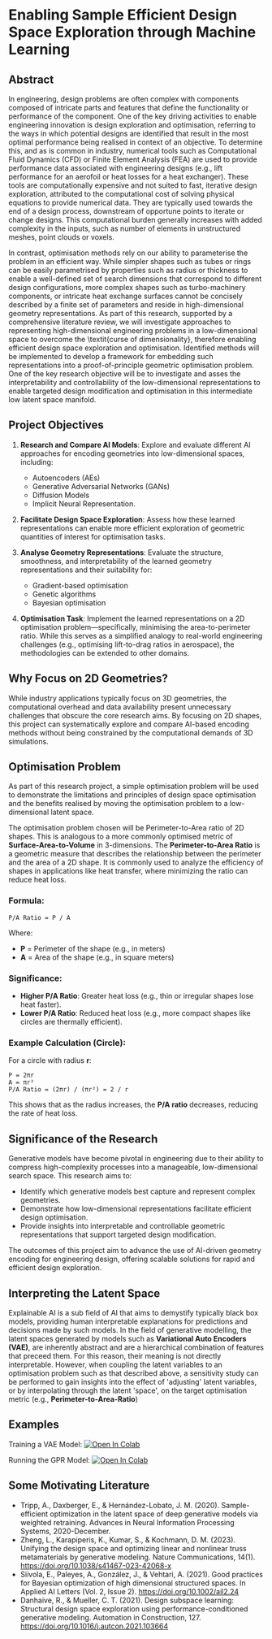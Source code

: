 # Enabling Sample Efficient Design Space Exploration through Machine Learning


## Abstract
In engineering, design problems are often complex with components composed of intricate parts and features that define the functionality or performance of the component. One of the key driving activities to enable engineering innovation is design exploration and optimisation, referring to the ways in which potential designs are identified that result in the most optimal performance being realised in context of an objective. To determine this, and as is common in industry, numerical tools such as Computational Fluid Dynamics (CFD) or Finite Element Analysis (FEA) are used to provide performance data associated with engineering designs (e.g., lift performance for an aerofoil or heat losses for a heat exchanger). These tools are computationally expensive and not suited to fast, iterative design exploration, attributed to the computational cost of solving physical equations to provide numerical data. They are typically used towards the end of a design process, downstream of opportune points to iterate or change designs. This computational burden generally increases with added complexity in the inputs, such as number of elements in unstructured meshes, point clouds or voxels.

In contrast, optimisation methods rely on our ability to parameterise the problem in an efficient way. While simpler shapes such as tubes or rings can be easily parametrised by properties such as radius or thickness to enable a well-defined set of search dimensions that correspond to different design configurations, more complex shapes such as turbo-machinery components, or intricate heat exchange surfaces cannot be concisely described by a finite set of parameters and reside in high-dimensional geometry representations. As part of this research, supported by a comprehensive literature review, we will investigate approaches to representing high-dimensional engineering problems in a low-dimensional space to overcome the \textit{curse of dimensionality}, therefore enabling efficient design space exploration and optimisation. Identified methods will be implemented to develop a framework for embedding such representations into a proof-of-principle geometric optimisation problem. One of the key research objective will be to investigate and asses the interpretability and controllability of the low-dimensional representations to enable targeted design modification and optimisation in this intermediate low latent space manifold.

## Project Objectives

1. **Research and Compare AI Models**: Explore and evaluate different AI approaches for encoding geometries into low-dimensional spaces, including:

   - Autoencoders (AEs)
   - Generative Adversarial Networks (GANs)
   - Diffusion Models
   - Implicit Neural Representation.

2. **Facilitate Design Space Exploration**: Assess how these learned representations can enable more efficient exploration of geometric quantities of interest for optimisation tasks.

3. **Analyse Geometry Representations**: Evaluate the structure, smoothness, and interpretability of the learned geometry representations and their suitability for:

   - Gradient-based optimisation
   - Genetic algorithms
   - Bayesian optimisation

4. **Optimisation Task**: Implement the learned representations on a 2D optimisation problem—specifically, minimising the area-to-perimeter ratio. While this serves as a simplified analogy to real-world engineering challenges (e.g., optimising lift-to-drag ratios in aerospace), the methodologies can be extended to other domains.

## Why Focus on 2D Geometries?

While industry applications typically focus on 3D geometries, the computational overhead and data availability present unnecessary challenges that obscure the core research aims. By focusing on 2D shapes, this project can systematically explore and compare AI-based encoding methods without being constrained by the computational demands of 3D simulations.

## Optimisation Problem
As part of this research project, a simple optimisation problem will be used to demonstrate the limitations and principles of design space optimisation and the benefits realised by moving the optimisation  problem to a low-dimensional latent space. 

The optimisation problem chosen will be Perimeter-to-Area ratio of 2D shapes. This is analogous to a more commonly optimised metric of **Surface-Area-to-Volume** in 3-dimensions. The **Perimeter-to-Area Ratio** is a geometric measure that describes the relationship between the perimeter and the area of a 2D shape. It is commonly used to analyze the efficiency of shapes in applications like heat transfer, where minimizing the ratio can reduce heat loss.

### Formula:

```
P/A Ratio = P / A
```

Where:
- **P** = Perimeter of the shape (e.g., in meters)
- **A** = Area of the shape (e.g., in square meters)

### Significance:

- **Higher P/A Ratio**: Greater heat loss (e.g., thin or irregular shapes lose heat faster).
- **Lower P/A Ratio**: Reduced heat loss (e.g., more compact shapes like circles are thermally efficient).

### Example Calculation (Circle):

For a circle with radius **r**:

```
P = 2πr
A = πr²
P/A Ratio = (2πr) / (πr²) = 2 / r
```

This shows that as the radius increases, the **P/A ratio** decreases, reducing the rate of heat loss.


## Significance of the Research

Generative models have become pivotal in engineering due to their ability to compress high-complexity processes into a manageable, low-dimensional search space. This research aims to:

- Identify which generative models best capture and represent complex geometries.
- Demonstrate how low-dimensional representations facilitate efficient design optimisation.
- Provide insights into interpretable and controllable geometric representations that support targeted design modification.

The outcomes of this project aim to advance the use of AI-driven geometry encoding for engineering design, offering scalable solutions for rapid and efficient design exploration.

## Interpreting the Latent Space
Explainable AI is a sub field of AI that aims to demystify typically black box models, providing human interpretable explanations for predictions and decisions made by such models. In the field of generative modelling, the latent spaces generated by models such as **Variational Auto Encoders (VAE)**, are inherently abstract and are a hierarchical combination of features that preceed them. For this reason, their meaning is not directly interpretable. However, when coupling the latent variables to an optimisation problem such as that described above, a sensitivity study can be performed to gain insights into the effect of 'adjusting' latent variables, or by interpolating through the latent 'space', on the target optimisation metric (e.g., **Perimeter-to-Area-Ratio**)

## Examples

Training a VAE Model:
<a href="https://github.com/jhell1717/latentoptim/blob/main/examples/vae_examples/train_vae.ipynb" target="_parent"><img src="https://colab.research.google.com/assets/colab-badge.svg" alt="Open In Colab"/></a>

Running the GPR Model:
<a href="https://colab.research.google.com/github/jhell1717/latentoptim/blob/main/examples/ga_examples/run_GA.ipynb" target="_parent"><img src="https://colab.research.google.com/assets/colab-badge.svg" alt="Open In Colab"/></a>


## Some Motivating Literature
- Tripp, A., Daxberger, E., & Hernández-Lobato, J. M. (2020). Sample-efficient optimization in the latent space of deep generative models via weighted retraining. Advances in Neural Information Processing Systems, 2020-December.
- Zheng, L., Karapiperis, K., Kumar, S., & Kochmann, D. M. (2023). Unifying the design space and optimizing linear and nonlinear truss metamaterials by generative modeling. Nature Communications, 14(1). https://doi.org/10.1038/s41467-023-42068-x
- Siivola, E., Paleyes, A., González, J., & Vehtari, A. (2021). Good practices for Bayesian optimization of high dimensional structured spaces. In Applied AI Letters (Vol. 2, Issue 2). https://doi.org/10.1002/ail2.24
- Danhaive, R., & Mueller, C. T. (2021). Design subspace learning: Structural design space exploration using performance-conditioned generative modeling. Automation in Construction, 127. https://doi.org/10.1016/j.autcon.2021.103664

